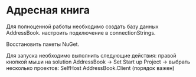 ﻿# Адресная книга

Для полноценной работы необходимо создать базу данных AddressBook. 
настроить подключение в connectionStrings.

Восстановить пакеты NuGet.

Для запуска необходимо выполнить следующие действия:
правой кнопкой мыши на solution AddressBook -> Set Start up Project ->
выбрать несколько проектов:
SelfHost
AddressBook.Client
(порядок важен)



